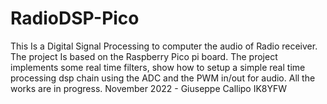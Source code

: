 # RadioDSP-Pico
This Is a Digital Signal Processing to computer the audio  of Radio receiver. The project Is based on the Raspberry Pico pi board. The project implements some real time filters, show how to setup a simple real time processing dsp chain using the ADC and the PWM in/out for audio. All the works are in progress. November 2022 - Giuseppe Callipo IK8YFW

